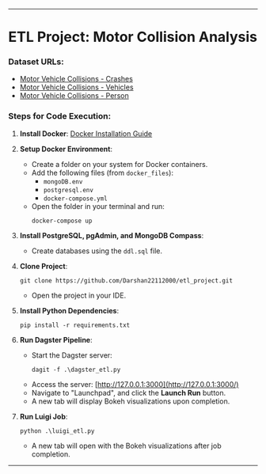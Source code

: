
---
# ETL Project: Motor Collision Analysis

### Dataset URLs:
- [Motor Vehicle Collisions - Crashes](https://catalog.data.gov/dataset/motor-vehicle-collisions-crashes)
- [Motor Vehicle Collisions - Vehicles](https://catalog.data.gov/dataset/motor-vehicle-collisions-vehicles)
- [Motor Vehicle Collisions - Person](https://catalog.data.gov/dataset/motor-vehicle-collisions-person)

### Steps for Code Execution:

1. **Install Docker**: [Docker Installation Guide](https://docs.docker.com/get-docker/)
   
2. **Setup Docker Environment**:
   - Create a folder on your system for Docker containers.
   - Add the following files (from `docker_files`):
     - `mongoDB.env`
     - `postgresql.env`
     - `docker-compose.yml`
   - Open the folder in your terminal and run:
     ```
     docker-compose up
     ```

3. **Install PostgreSQL, pgAdmin, and MongoDB Compass**:
   - Create databases using the `ddl.sql` file.

4. **Clone Project**:
   ```
   git clone https://github.com/Darshan22112000/etl_project.git
   ```
   - Open the project in your IDE.

5. **Install Python Dependencies**:
   ```
   pip install -r requirements.txt
   ```

6. **Run Dagster Pipeline**:
   - Start the Dagster server:
     ```
     dagit -f .\dagster_etl.py
     ```
   - Access the server: [http://127.0.0.1:3000](http://127.0.0.1:3000/)
   - Navigate to "Launchpad", and click the **Launch Run** button.
   - A new tab will display Bokeh visualizations upon completion.

7. **Run Luigi Job**:
   ```
   python .\luigi_etl.py
   ```
   - A new tab will open with the Bokeh visualizations after job completion.

---
